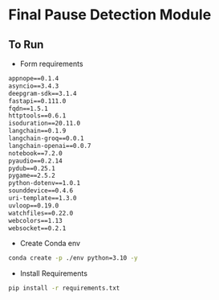# Final Pause Detection Module 

## To Run

- Form requirements
```txt
appnope==0.1.4
asyncio==3.4.3
deepgram-sdk==3.1.4
fastapi==0.111.0
fqdn==1.5.1
httptools==0.6.1
isoduration==20.11.0
langchain==0.1.9
langchain-groq==0.0.1
langchain-openai==0.0.7
notebook==7.2.0
pyaudio==0.2.14
pydub==0.25.1
pygame==2.5.2
python-dotenv==1.0.1
sounddevice==0.4.6
uri-template==1.3.0
uvloop==0.19.0
watchfiles==0.22.0
webcolors==1.13
websocket==0.2.1
```

- Create Conda env
```bash
conda create -p ./env python=3.10 -y
```
- Install Requirements
```bash
pip install -r requirements.txt 
```

